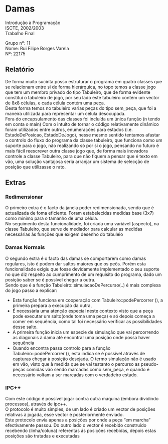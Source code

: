 # Damas

Introdução à Programação  
ISCTE, 2002/2003  
Trabalho Final

Grupo nº: 11  
Nome: Rui Filipe Borges Varela  
Nº: 22175

## Relatório 
De forma muito sucinta posso estruturar o programa em quatro classes que se relacionam entre si de forma hierárquica, no topo temos a classe jogo que tem um membro privado do tipo Tabuleiro, que de forma evidente constitui o tabuleiro de jogo, por seu lado este tabuleiro contém um vector de 8x8 células, e cada célula contém uma peça.  
Desta forma temos no tabuleiro varias peças do tipo sem_peça, que foi a maneira utilizada para representar um célula desocupada.  
Fora do encapsulamento das classes foi incluída um única função (n tendo em conta o main) 
Com o intuito de tornar o código relativamente dinâmico foram utilizados entre outros, enumerações para estados (i.e. EstadoDePosicao, EstadoDeJogo), nesse mesmo sentido tentamos afastar o controlo do fluxo do programa da classe tabuleiro, que funciona como um suporte para o jogo, não realizando só por si o jogo, pensando no futuro é mais fácil reescrever outra classe jogo que, de forma mais inovadora controle a classe Tabuleiro, para que não fiquem a pensar que é texto em vão, uma solução vantajosa seria arranjar um sistema de selecção de posição que utilizasse o rato.

## Extras

### Redimensionar 
O primeiro extra é o facto da janela poder redimensionada, sendo que é actualizada de foma eficiente. Foram estabelecidas medidas base (3x7) como mínimo para o tamanho de uma célula.   
No seguimento desta funcionalidade, foi criada uma variável (aspecto), na classe Tabuleiro, que serve de mediador para calcular as medidas necessárias às funções que exigem desenho do tabuleio 

### Damas Normais 
O segundo extra é o facto das damas se comportarem como damas regulares, isto é podem dar saltos maiores que os peõs. Porém esta funcionalidade exigiu que fosse devidamente implementado o seu suporte no que diz respeito ao cumprimento de um requisito do programa, dado um posição saber se é possível chegar a outra.  
Sendo que é a função Tabuleiro::simulacaoDePercurso(..) é mais complexa do jogo passo a explicar: 
- Esta função funciona em cooperação com Tabuleiro::podePercorrer (), a primeira prepara a execução da outra, 
- É necessária uma atenção especial neste contexto visto que a peça pode executar um salto(onde toma uma peça) e só depois começa a comer em sequência, como tal foi necessário verificar as possibilidades desse salto. 
- A primeira função inicia um especie de simulação que vai percorrendo as diagonais à dama até encontrar uma posição onde possa haver sequência
- Quando encontra passa controlo para a função Tabuleiro::podePercorrer (), esta indica se é possível através de capturas chegar à posição desejada. O termo simulação não é usado em vão, visto que à medida que se vai testanto o percurso as pseudo-peças comidas vão sendo marcadas como sem_peça, e quando é necessário voltam a ser marcadas com o verdadeiro estado.

### IPC++ 
Com este código é possível jogar contra outra máquina (embora dividindo processos), através de ipc++.   
O protocolo é muito simples, de um lado é criado um vector de posições relativas à jogada, esse vector é posteriormente enviado.   
Este protocolo envia apenas a posições por onde a peça “em marcha” efectivamente passou. Do outro lado o vector é recebido construído recebendo (linha/coluna) referentas ás posições recebidas, depois estas posições são tratadas e executadas 
